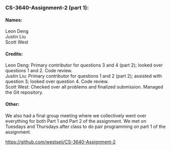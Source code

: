 ### CS-3640-Assignment-2 (part 1):
#### Names:
Leon Deng<br>
Justin Liu<br>
Scott West

#### Credits:
Leon Deng: Primary contributor for questions 3 and 4 (part 2); looked over questions 1 and 2. Code review.<br>
Justin Liu: Primary contributor for questions 1 and 2 (part 2); assisted with question 3; looked over question 4. Code review.<br>
Scott West: Checked over all problems and finalized submission. Managed the Git repository.

#### Other:
We also had a final group meeting where we collectively went over everything for both Part 1 and Part 2 of the assignment. We met on Tuesdays and Thursdays after class to do pair programming on part 1 of the assignment.

https://github.com/westseii/CS-3640-Assignment-2
